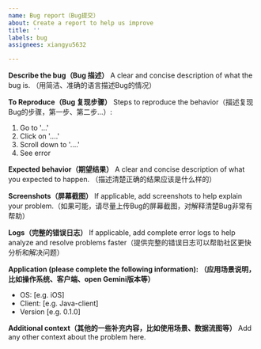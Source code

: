 ```yaml
---
name: Bug report（Bug提交）
about: Create a report to help us improve
title: ''
labels: bug
assignees: xiangyu5632

---
```


**Describe the bug（Bug 描述）** 
A clear and concise description of what the bug is. （用简洁、准确的语言描述Bug的情况）

**To Reproduce（Bug 复现步骤）**
Steps to reproduce the behavior（描述复现Bug的步骤，第一步、第二步...）:
1. Go to '...'
2. Click on '....'
3. Scroll down to '....'
4. See error

**Expected behavior（期望结果）**
A clear and concise description of what you expected to happen. （描述清楚正确的结果应该是什么样的）

**Screenshots（屏幕截图）**
If applicable, add screenshots to help explain your problem.（如果可能，请尽量上传Bug的屏幕截图，对解释清楚Bug非常有帮助）

**Logs（完整的错误日志）**
If applicable, add complete error logs to help analyze and resolve problems faster（提供完整的错误日志可以帮助社区更快分析和解决问题）

**Application (please complete the following information): （应用场景说明，比如操作系统、客户端、open Gemini版本等）**
 - OS: [e.g. iOS]
 - Client: [e.g. Java-client]
 - Version [e.g. 0.1.0]

**Additional context（其他的一些补充内容，比如使用场景、数据流图等）**
Add any other context about the problem here.
